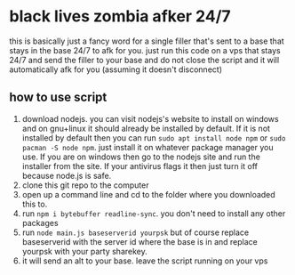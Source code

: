 # black lives zombia afker 24/7

this is basically just a fancy word for a single filler that's sent to a base that stays in the base 24/7 to afk for you.
just run this code on a vps that stays 24/7 and send the filler to your base and do not close the script and it will automatically afk for you (assuming it doesn't disconnect)

## how to use script

1. download nodejs. you can visit nodejs's website to install on windows and on gnu+linux it should already be installed by default. If it is not installed by default then you can run `sudo apt install node npm` or `sudo pacman -S node npm`. just install it on whatever package manager you use. If you are on windows then go to the nodejs site and run the installer from the site. If your antivirus flags it then just turn it off because node.js is safe.
2. clone this git repo to the computer
3. open up a command line and cd to the folder where you downloaded this to.
4. run `npm i bytebuffer readline-sync`. you don't need to install any other packages
5. run `node main.js baseserverid yourpsk` but of course replace baseserverid with the server id where the base is in and replace yourpsk with your party sharekey.
6. it will send an alt to your base. leave the script running on your vps
